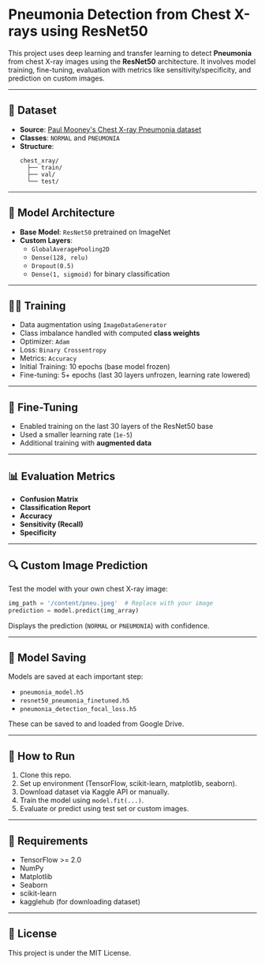 # Pneumonia Detection from Chest X-rays using ResNet50

This project uses deep learning and transfer learning to detect **Pneumonia** from chest X-ray images using the **ResNet50** architecture. It involves model training, fine-tuning, evaluation with metrics like sensitivity/specificity, and prediction on custom images.

---

## 📁 Dataset

- **Source**: [Paul Mooney's Chest X-ray Pneumonia dataset](https://www.kaggle.com/datasets/paultimothymooney/chest-xray-pneumonia)
- **Classes**: `NORMAL` and `PNEUMONIA`
- **Structure**:
  ```
  chest_xray/
    ├── train/
    ├── val/
    └── test/
  ```

---

## 🧠 Model Architecture

- **Base Model**: `ResNet50` pretrained on ImageNet
- **Custom Layers**:
  - `GlobalAveragePooling2D`
  - `Dense(128, relu)`
  - `Dropout(0.5)`
  - `Dense(1, sigmoid)` for binary classification

---

## 🏋️‍♂️ Training

- Data augmentation using `ImageDataGenerator`
- Class imbalance handled with computed **class weights**
- Optimizer: `Adam`
- Loss: `Binary Crossentropy`
- Metrics: `Accuracy`
- Initial Training: 10 epochs (base model frozen)
- Fine-tuning: 5+ epochs (last 30 layers unfrozen, learning rate lowered)

---

## 🔧 Fine-Tuning

- Enabled training on the last 30 layers of the ResNet50 base
- Used a smaller learning rate (`1e-5`)
- Additional training with **augmented data**

---

## 📊 Evaluation Metrics

- **Confusion Matrix**
- **Classification Report**
- **Accuracy**
- **Sensitivity (Recall)**
- **Specificity**

---

## 🔍 Custom Image Prediction

Test the model with your own chest X-ray image:
```python
img_path = '/content/pneu.jpeg'  # Replace with your image
prediction = model.predict(img_array)
```

Displays the prediction (`NORMAL` or `PNEUMONIA`) with confidence.

---

## 💾 Model Saving

Models are saved at each important step:
- `pneumonia_model.h5`
- `resnet50_pneumonia_finetuned.h5`
- `pneumonia_detection_focal_loss.h5`

These can be saved to and loaded from Google Drive.

---

## 🚀 How to Run

1. Clone this repo.
2. Set up environment (TensorFlow, scikit-learn, matplotlib, seaborn).
3. Download dataset via Kaggle API or manually.
4. Train the model using `model.fit(...)`.
5. Evaluate or predict using test set or custom images.

---

## 📌 Requirements

- TensorFlow >= 2.0
- NumPy
- Matplotlib
- Seaborn
- scikit-learn
- kagglehub (for downloading dataset)

---



## 📝 License

This project is under the MIT License.

